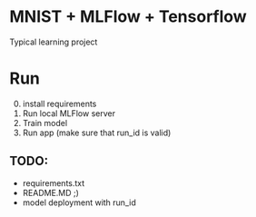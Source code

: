 # MNIST + MLFlow + Tensorflow
Typical learning project

# Run
0. install requirements
1. Run local MLFlow server
2. Train model
3. Run app (make sure that run_id is valid)

## TODO:
- requirements.txt
- README.MD ;)
- model deployment with run_id
